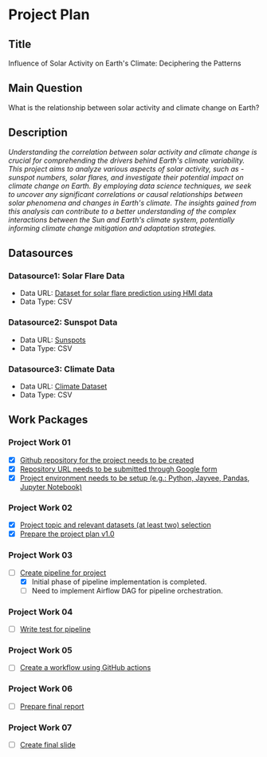 # Project Plan

## Title

Influence of Solar Activity on Earth's Climate: Deciphering the Patterns

## Main Question

What is the relationship between solar activity and climate change on Earth?

## Description

_Understanding the correlation between solar activity and climate change is crucial for comprehending the drivers behind Earth's climate variability. This project aims to analyze various aspects of solar activity, such as - sunspot numbers, solar flares, and investigate their potential impact on climate change on Earth. By employing data science techniques, we seek to uncover any significant correlations or causal relationships between solar phenomena and changes in Earth's climate. The insights gained from this analysis can contribute to a better understanding of the complex interactions between the Sun and Earth's climate system, potentially informing climate change mitigation and adaptation strategies._

## Datasources

### Datasource1: Solar Flare Data
* Data URL: [Dataset for solar flare prediction using HMI data](https://zenodo.org/records/4603412)
* Data Type: CSV

### Datasource2: Sunspot Data
* Data URL: [Sunspots](https://www.kaggle.com/datasets/robervalt/sunspots)
* Data Type: CSV

### Datasource3: Climate Data
* Data URL: [Climate Dataset](https://climatedata.imf.org/pages/climatechange-data)
* Data Type: CSV


## Work Packages

### Project Work 01

- [x] [Github repository for the project needs to be created](https://github.com/night-fury-me/Methods-of-Advanced-Data-Engineering/issues/1)
- [x] [Repository URL needs to be submitted through Google form](https://github.com/night-fury-me/Methods-of-Advanced-Data-Engineering/issues/2)
- [x] [Project environment needs to be setup (e.g.: Python, Jayvee, Pandas, Jupyter Notebook)](https://github.com/night-fury-me/Methods-of-Advanced-Data-Engineering/issues/3)

### Project Work 02

- [x] [Project topic and relevant datasets (at least two) selection](https://github.com/night-fury-me/Methods-of-Advanced-Data-Engineering/issues/4)
- [x] [Prepare the project plan v1.0](https://github.com/night-fury-me/Methods-of-Advanced-Data-Engineering/issues/5)

### Project Work 03

- [ ]  [Create pipeline for project](https://github.com/night-fury-me/Methods-of-Advanced-Data-Engineering/issues/6)
      - [x] Initial phase of pipeline implementation is completed.
      - [ ] Need to implement Airflow DAG for pipeline orchestration. 

### Project Work 04

- [ ] [Write test for pipeline](https://github.com/night-fury-me/Methods-of-Advanced-Data-Engineering/issues/7)

### Project Work 05

- [ ]  [Create a workflow using GitHub actions](https://github.com/night-fury-me/Methods-of-Advanced-Data-Engineering/issues/8)

### Project Work 06

- [ ] [Prepare final report](https://github.com/night-fury-me/Methods-of-Advanced-Data-Engineering/issues/9)

### Project Work 07

- [ ] [Create final slide](https://github.com/night-fury-me/Methods-of-Advanced-Data-Engineering/issues/10)  
